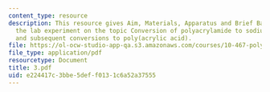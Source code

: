 ```yaml
---
content_type: resource
description: This resource gives Aim, Materials, Apparatus and Brief Background about
  the lab experiment on the topic Conversion of polyacrylamide to sodium polyacrylatesalt
  and subsequent conversions to poly(acrylic acid).
file: https://ol-ocw-studio-app-qa.s3.amazonaws.com/courses/10-467-polymer-science-laboratory-fall-2005/e224417c3bbe5deff0131c6a52a37555_3.pdf
file_type: application/pdf
resourcetype: Document
title: 3.pdf
uid: e224417c-3bbe-5def-f013-1c6a52a37555
---
```

